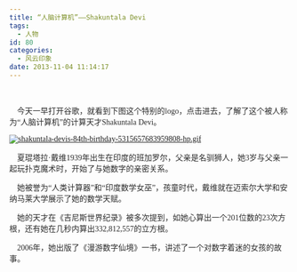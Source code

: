 ```yaml
---
title: “人脑计算机”——Shakuntala Devi
tags:
  - 人物
id: 80
categories:
  - 风云印象
date: 2013-11-04 11:14:17
---
```


&nbsp;

<span class="Apple-style-span" style="color: #2b2b2b; font-family: Simsun;">&nbsp; &nbsp; 今天一早打开谷歌，就看到下图这个特别的logo，点击进去，了解了这个被人称为&ldquo;人脑计算机&rdquo;的计算天才Shakuntala Devi。</span>

<span class="Apple-style-span" style="color: #2b2b2b; font-family: Simsun;">[![shakuntala-devis-84th-birthday-5315657683959808-hp.gif](http://zhousenbiao.com/wp-content/uploads/2013/11/2062171722.gif)](http://www.google.com.hk "shakuntala-devis-84th-birthday-5315657683959808-hp.gif")</span>

<span style="color: #2b2b2b; font-family: Simsun;">&nbsp; &nbsp; 夏琨塔拉&middot;戴维1939年出生在印度的班加罗尔，父亲是名驯狮人，她3岁与父亲一起玩扑克</span><span class="Apple-style-span" style="color: #2b2b2b; font-family: Simsun;">魔术时，开始了与她数字的亲密关系。</span>

<span style="color: #2b2b2b; font-family: Simsun;">&nbsp; &nbsp; 她被誉为&ldquo;人类计算器&rdquo;和&ldquo;印度数学女巫&rdquo;，孩童时代，戴维就在迈索尔大学和安纳马莱</span><span class="Apple-style-span" style="color: #2b2b2b; font-family: Simsun;">大学展示了她的数学天赋。</span>

<span style="color: #2b2b2b; font-family: Simsun;">&nbsp; &nbsp; 她的天才在《吉尼斯世界纪录》被多次提到，如她心算出一个201位数的23次方根，还有她</span><span class="Apple-style-span" style="color: #2b2b2b; font-family: Simsun;">在几秒内算出332,812,557的立方根。</span>

<span style="color: #2b2b2b; font-family: Simsun;">&nbsp; &nbsp; 2006年，她出版了《漫游数字仙境》一书，讲述了一个对数字着迷的女孩的故事。</span>

&nbsp;

&nbsp;
